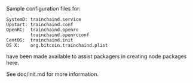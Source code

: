 Sample configuration files for:
```
SystemD: trainchaind.service
Upstart: trainchaind.conf
OpenRC:  trainchaind.openrc
         trainchaind.openrcconf
CentOS:  trainchaind.init
OS X:    org.bitcoin.trainchaind.plist
```
have been made available to assist packagers in creating node packages here.

See doc/init.md for more information.
